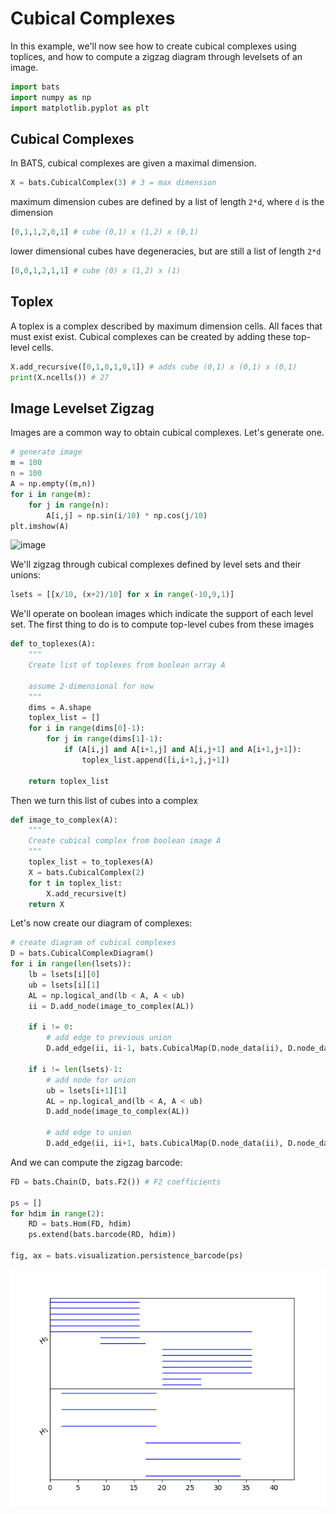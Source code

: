 # Cubical Complexes

In this example, we'll now see how to create cubical complexes using toplices, and how to compute a zigzag diagram through levelsets of an image.

```python
import bats
import numpy as np
import matplotlib.pyplot as plt
```

## Cubical Complexes

In BATS, cubical complexes are given a maximal dimension.

```python
X = bats.CubicalComplex(3) # 3 = max dimension
```

maximum dimension cubes are defined by a list of length `2*d`, where `d` is the dimension
```python
[0,1,1,2,0,1] # cube (0,1) x (1,2) x (0,1)
```

lower dimensional cubes have degeneracies, but are still a list of length `2*d`
```python
[0,0,1,2,1,1] # cube (0) x (1,2) x (1)
```

## Toplex

A toplex is a complex described by maximum dimension cells.  All faces that must exist exist.  Cubical complexes can be created by adding these top-level cells.

```python
X.add_recursive([0,1,0,1,0,1]) # adds cube (0,1) x (0,1) x (0,1)
print(X.ncells()) # 27
```

## Image Levelset Zigzag

Images are a common way to obtain cubical complexes.  Let's generate one.

```python
# generate image
m = 100
n = 100
A = np.empty((m,n))
for i in range(m):
    for j in range(n):
        A[i,j] = np.sin(i/10) * np.cos(j/10)
plt.imshow(A)
```
![image](figures/cubical_image.png")

We'll zigzag through cubical complexes defined by level sets and their unions:

```python
lsets = [[x/10, (x+2)/10] for x in range(-10,9,1)]
```

We'll operate on boolean images which indicate the support of each level set.  The first thing to do is to compute top-level cubes from these images
```python
def to_toplexes(A):
    """
    Create list of toplexes from boolean array A

    assume 2-dimensional for now
    """
    dims = A.shape
    toplex_list = []
    for i in range(dims[0]-1):
        for j in range(dims[1]-1):
            if (A[i,j] and A[i+1,j] and A[i,j+1] and A[i+1,j+1]):
                toplex_list.append([i,i+1,j,j+1])

    return toplex_list
```

Then we turn this list of cubes into a complex
```python
def image_to_complex(A):
    """
    Create cubical complex from boolean image A
    """
    toplex_list = to_toplexes(A)
    X = bats.CubicalComplex(2)
    for t in toplex_list:
        X.add_recursive(t)
    return X
```

Let's now create our diagram of complexes:
```python
# create diagram of cubical complexes
D = bats.CubicalComplexDiagram()
for i in range(len(lsets)):
    lb = lsets[i][0]
    ub = lsets[i][1]
    AL = np.logical_and(lb < A, A < ub)
    ii = D.add_node(image_to_complex(AL))

    if i != 0:
        # add edge to previous union
        D.add_edge(ii, ii-1, bats.CubicalMap(D.node_data(ii), D.node_data(ii-1)))

    if i != len(lsets)-1:
        # add node for union
        ub = lsets[i+1][1]
        AL = np.logical_and(lb < A, A < ub)
        D.add_node(image_to_complex(AL))

        # add edge to union
        D.add_edge(ii, ii+1, bats.CubicalMap(D.node_data(ii), D.node_data(ii+1)))
```

And we can compute the zigzag barcode:
```python
FD = bats.Chain(D, bats.F2()) # F2 coefficients

ps = []
for hdim in range(2):
    RD = bats.Hom(FD, hdim)
    ps.extend(bats.barcode(RD, hdim))

fig, ax = bats.visualization.persistence_barcode(ps)
```
![diagram](figures/cubical_levelset_zz.png)
